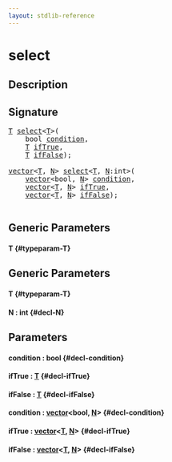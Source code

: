 ```yaml
---
layout: stdlib-reference
---
```


# select

## Description





## Signature 

<pre>
<a href="/stdlib-reference/global-decls/select#typeparam-T" class="code_type">T</a> <a href="/stdlib-reference/global-decls/select">select</a>&lt;<a href="/stdlib-reference/global-decls/select#typeparam-T" class="code_type">T</a>&gt;(
    <span class="code_keyword">bool</span> <a href="/stdlib-reference/global-decls/select#decl-condition" class="code_param">condition</a>,
    <a href="/stdlib-reference/global-decls/select#typeparam-T" class="code_type">T</a> <a href="/stdlib-reference/global-decls/select#decl-ifTrue" class="code_param">ifTrue</a>,
    <a href="/stdlib-reference/global-decls/select#typeparam-T" class="code_type">T</a> <a href="/stdlib-reference/global-decls/select#decl-ifFalse" class="code_param">ifFalse</a>);

<a href="/stdlib-reference/types/vector/index">vector</a>&lt;<a href="/stdlib-reference/global-decls/select#typeparam-T" class="code_type">T</a>, <a href="/stdlib-reference/global-decls/select#decl-N" class="code_var">N</a>&gt; <a href="/stdlib-reference/global-decls/select">select</a>&lt;<a href="/stdlib-reference/global-decls/select#typeparam-T" class="code_type">T</a>, <a href="/stdlib-reference/global-decls/select#decl-N" class="code_var">N</a>:<span class="code_keyword">int</span>&gt;(
    <a href="/stdlib-reference/types/vector/index">vector</a>&lt;<span class="code_keyword">bool</span>, <a href="/stdlib-reference/global-decls/select#decl-N" class="code_var">N</a>&gt; <a href="/stdlib-reference/global-decls/select#decl-condition" class="code_param">condition</a>,
    <a href="/stdlib-reference/types/vector/index">vector</a>&lt;<a href="/stdlib-reference/global-decls/select#typeparam-T" class="code_type">T</a>, <a href="/stdlib-reference/global-decls/select#decl-N" class="code_var">N</a>&gt; <a href="/stdlib-reference/global-decls/select#decl-ifTrue" class="code_param">ifTrue</a>,
    <a href="/stdlib-reference/types/vector/index">vector</a>&lt;<a href="/stdlib-reference/global-decls/select#typeparam-T" class="code_type">T</a>, <a href="/stdlib-reference/global-decls/select#decl-N" class="code_var">N</a>&gt; <a href="/stdlib-reference/global-decls/select#decl-ifFalse" class="code_param">ifFalse</a>);

</pre>

## Generic Parameters

#### T {#typeparam-T}

## Generic Parameters

#### T {#typeparam-T}
#### N  : int {#decl-N}

## Parameters

#### condition  : bool {#decl-condition}
#### ifTrue  : [T](/stdlib-reference/global-decls/select#typeparam-T) {#decl-ifTrue}
#### ifFalse  : [T](/stdlib-reference/global-decls/select#typeparam-T) {#decl-ifFalse}
#### condition  : [vector](/stdlib-reference/types/vector/index)\<bool, [N](/stdlib-reference/types/vector/index#decl-N)\> {#decl-condition}
#### ifTrue  : [vector](/stdlib-reference/types/vector/index)\<[T](/stdlib-reference/types/vector/index#typeparam-T), [N](/stdlib-reference/types/vector/index#decl-N)\> {#decl-ifTrue}
#### ifFalse  : [vector](/stdlib-reference/types/vector/index)\<[T](/stdlib-reference/types/vector/index#typeparam-T), [N](/stdlib-reference/types/vector/index#decl-N)\> {#decl-ifFalse}

